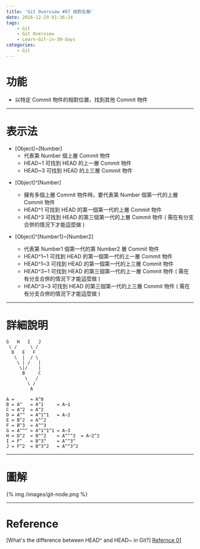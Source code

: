 ```yaml
---
title: 'Git Overview #07 相對名稱'
date: 2016-12-29 01:36:24
tags: 
    - Git
    - Git Overview
    - Learn-Git-in-30-days
categories:
    - Git
---
```

# 功能
 - 以特定 Commit 物件的相對位置，找到其他 Commit 物件

---

# 表示法
 - [Object]~[Number]
    - 代表第 Number 個上層 Commit 物件
    - HEAD~1 可找到 HEAD 的上一層 Commit 物件
    - HEAD~3 可找到 HEAD 的上三層 Commit 物件

<!-- more -->

 - [Object]^\[Number]
    - 擁有多個上層 Commit 物件時，要代表第 Number 個第一代的上層 Commit 物件
    - HEAD^1 可找到 HEAD 的第一個第一代的上層 Commit 物件
    - HEAD^3 可找到 HEAD 的第三個第一代的上層 Commit 物件 ( 需在有分支合併的情況下才能這麼做 )


-  [Object]^\[Number1]~[Number2]
    - 代表第 Number1 個第一代的第 Number2 層 Commit 物件
    - HEAD^1~1 可找到 HEAD 的第一個第一代的上一層 Commit 物件
    - HEAD^1~3 可找到 HEAD 的第一個第一代的上三層 Commit 物件
    - HEAD^3~1 可找到 HEAD 的第三個第一代的上一層 Commit 物件 ( 需在有分支合併的情況下才能這麼做 )
    - HEAD^3~3 可找到 HEAD 的第三個第一代的上三層 Commit 物件 ( 需在有分支合併的情況下才能這麼做 )

---

# 詳細說明
```
G   H   I   J
 \ /     \ /
  D   E   F
   \  |  / \
    \ | /   |
     \|/    |
      B     C
       \   /
        \ /
         A

A =      = A^0
B = A^   = A^1     = A~1
C = A^2  = A^2
D = A^^  = A^1^1   = A~2
E = B^2  = A^^2
F = B^3  = A^^3
G = A^^^ = A^1^1^1 = A~3
H = D^2  = B^^2    = A^^^2  = A~2^2
I = F^   = B^3^    = A^^3^
J = F^2  = B^3^2   = A^^3^2
```

---

# 圖解

{% img /images/git-node.png %}
 
---

# Reference
[What's the difference between HEAD^ and HEAD~ in Git?] [Refernce 01]

[Refernce 01]: http://stackoverflow.com/questions/2221658/whats-the-difference-between-head-and-head-in-git